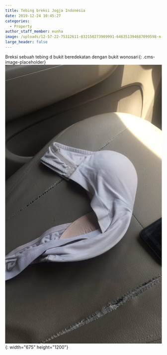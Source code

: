 ```yaml
---
title: Tebing breksi Jogja Indonesia
date: 2019-12-24 10:45:27
categories:
  - Property
author_staff_member: eunha
image: /uploads/12-57-22-75312611-832150273909991-646351394687099598-n.jpg
large_header: false
---
```


Breksi sebuah tebing d bukit beredekatan dengan bukit wonosari![](data:image/png;base64,iVBORw0KGgoAAAANSUhEUgAAAAEAAAABCAYAAAAfFcSJAAAADUlEQVQImWP4////fwAJ+wP9CNHoHgAAAABJRU5ErkJggg==){: .cms-image-placeholder}![](/uploads/eivh976u4aahdks.jpg){: width="675" height="1200"}